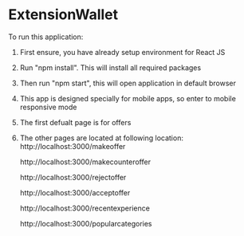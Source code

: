 # ExtensionWallet

To run this application:

1. First ensure, you have already setup environment for React JS
2. Run "npm install". This will install all required packages
3. Then run "npm start", this will open application in default browser
4. This app is designed specially for mobile apps, so enter to mobile responsive mode
5. The first defualt page is for offers
6. The other pages are located at following location:
	http://localhost:3000/makeoffer
	
	http://localhost:3000/makecounteroffer
	
	http://localhost:3000/rejectoffer
	
	http://localhost:3000/acceptoffer
	
	http://localhost:3000/recentexperience
	
	http://localhost:3000/popularcategories
